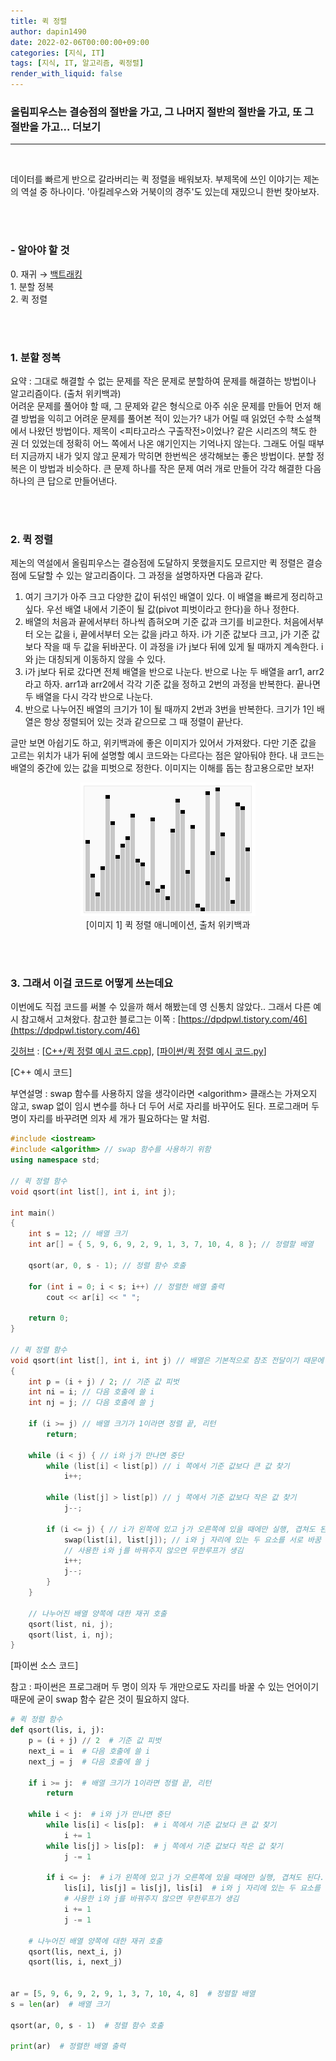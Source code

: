 ```yaml
---
title: 퀵 정렬
author: dapin1490
date: 2022-02-06T00:00:00+09:00
categories: [지식, IT]
tags: [지식, IT, 알고리즘, 퀵정렬]
render_with_liquid: false
---
```


### 올림피우스는 결승점의 절반을 가고, 그 나머지 절반의 절반을 가고, 또 그 절반을 가고... 더보기
    
-----
   
<br>   
  
데이터를 빠르게 반으로 갈라버리는 퀵 정렬을 배워보자. 부제목에 쓰인 이야기는 제논의 역설 중 하나이다. '아킬레우스와 거북이의 경주'도 있는데 재밌으니 한번 찾아보자.   
  
<br><br>
  
### - 알아야 할 것
<p>0. 재귀 → <a href="https://dapin1490.github.io/satinbower/posts/it-backtracking/" target="_blank" title="새 탭에서 보기">백트래킹</a><br>
1. 분할 정복<br>
2. 퀵 정렬</p>
  
<br><br>
  
### 1. 분할 정복
요약 : 그대로 해결할 수 없는 문제를 작은 문제로 분할하여 문제를 해결하는 방법이나 알고리즘이다. (출처 위키백과)   
어려운 문제를 풀어야 할 때, 그 문제와 같은 형식으로 아주 쉬운 문제를 만들어 먼저 해결 방법을 익히고 어려운 문제를 풀어본 적이 있는가? 내가 어릴 때 읽었던 수학 소설책에서 나왔던 방법이다. 제목이 \<피타고라스 구출작전\>이었나? 같은 시리즈의 책도 한 권 더 있었는데 정확히 어느 쪽에서 나온 얘기인지는 기억나지 않는다. 그래도 어릴 때부터 지금까지 내가 잊지 않고 문제가 막히면 한번씩은 생각해보는 좋은 방법이다. 분할 정복은 이 방법과 비슷하다. 큰 문제 하나를 작은 문제 여러 개로 만들어 각각 해결한 다음 하나의 큰 답으로 만들어낸다.   
  
<br><br>
  
### 2. 퀵 정렬
제논의 역설에서 올림피우스는 결승점에 도달하지 못했을지도 모르지만 퀵 정렬은 결승점에 도달할 수 있는 알고리즘이다. 그 과정을 설명하자면 다음과 같다.   
   
1. 여기 크기가 아주 크고 다양한 값이 뒤섞인 배열이 있다. 이 배열을 빠르게 정리하고 싶다. 우선 배열 내에서 기준이 될 값(pivot 피벗이라고 한다)을 하나 정한다.
2. 배열의 처음과 끝에서부터 하나씩 좁혀오며 기준 값과 크기를 비교한다. 처음에서부터 오는 값을 i, 끝에서부터 오는 값을 j라고 하자. i가 기준 값보다 크고, j가 기준 값보다 작을 때 두 값을 뒤바꾼다. 이 과정을 i가 j보다 뒤에 있게 될 때까지 계속한다. i와 j는 대칭되게 이동하지 않을 수 있다.
3. i가 j보다 뒤로 갔다면 전체 배열을 반으로 나눈다. 반으로 나눈 두 배열을 arr1, arr2라고 하자. arr1과 arr2에서 각각 기준 값을 정하고 2번의 과정을 반복한다. 끝나면 두 배열을 다시 각각 반으로 나눈다.
4. 반으로 나누어진 배열의 크기가 1이 될 때까지 2번과 3번을 반복한다. 크기가 1인 배열은 항상 정렬되어 있는 것과 같으므로 그 때 정렬이 끝난다.   
   
글만 보면 아쉽기도 하고, 위키백과에 좋은 이미지가 있어서 가져왔다. 다만 기준 값을 고르는 위치가 내가 뒤에 설명할 예시 코드와는 다르다는 점은 알아둬야 한다. 내 코드는 배열의 중간에 있는 값을 피벗으로 정한다. 이미지는 이해를 돕는 참고용으로만 보자!   
   
<figure style="text-align:center">
<img src="/assets/img/categoty-it/220206-1-quick-sort.gif">
    <figcaption>[이미지 1] 퀵 정렬 애니메이션, 출처 위키백과</figcaption>
</figure>  
   
<br><br>
  
### 3. 그래서 이걸 코드로 어떻게 쓰는데요
이번에도 직접 코드를 써볼 수 있을까 해서 해봤는데 영 신통치 않았다.. 그래서 다른 예시 참고해서 고쳐왔다. 참고한 블로그는 이쪽 : [https://dpdpwl.tistory.com/46](https://dpdpwl.tistory.com/46)   
   
[깃허브](https://github.com/dapin1490/study-note) : [[C++/퀵 정렬 예시 코드.cpp](https://github.com/dapin1490/study-note/blob/main/cpp/%ED%80%B5%20%EC%A0%95%EB%A0%AC%20%EC%98%88%EC%8B%9C.cpp)], [[파이썬/퀵 정렬 예시 코드.py](https://github.com/dapin1490/study-note/blob/main/%ED%8C%8C%EC%9D%B4%EC%8D%AC/%ED%80%B5%20%EC%A0%95%EB%A0%AC%20%EC%98%88%EC%8B%9C.py)]   
   
[C++ 예시 코드]   
   
부연설명 : swap 함수를 사용하지 않을 생각이라면 \<algorithm\> 클래스는 가져오지 않고, swap 없이 임시 변수를 하나 더 두어 서로 자리를 바꾸어도 된다. 프로그래머 두 명이 자리를 바꾸려면 의자 세 개가 필요하다는 말 처럼.   
   
```cpp
#include <iostream>
#include <algorithm> // swap 함수를 사용하기 위함
using namespace std;

// 퀵 정렬 함수
void qsort(int list[], int i, int j);

int main()
{
    int s = 12; // 배열 크기
    int ar[] = { 5, 9, 6, 9, 2, 9, 1, 3, 7, 10, 4, 8 }; // 정렬할 배열
    
    qsort(ar, 0, s - 1); // 정렬 함수 호출

    for (int i = 0; i < s; i++) // 정렬한 배열 출력
        cout << ar[i] << " ";
    
    return 0;
}

// 퀵 정렬 함수
void qsort(int list[], int i, int j) // 배열은 기본적으로 참조 전달이기 때문에 &를 붙이면 안 된다
{
    int p = (i + j) / 2; // 기준 값 피벗
    int ni = i; // 다음 호출에 쓸 i
    int nj = j; // 다음 호출에 쓸 j

    if (i >= j) // 배열 크기가 1이라면 정렬 끝, 리턴
        return;

    while (i < j) { // i와 j가 만나면 중단
        while (list[i] < list[p]) // i 쪽에서 기준 값보다 큰 값 찾기
            i++;

        while (list[j] > list[p]) // j 쪽에서 기준 값보다 작은 값 찾기
            j--;

        if (i <= j) { // i가 왼쪽에 있고 j가 오른쪽에 있을 때에만 실행, 겹쳐도 된다.
            swap(list[i], list[j]); // i와 j 자리에 있는 두 요소를 서로 바꿈
            // 사용한 i와 j를 바꿔주지 않으면 무한루프가 생김
            i++;
            j--;
        }
    }

    // 나누어진 배열 양쪽에 대한 재귀 호출
    qsort(list, ni, j);
    qsort(list, i, nj);
}
```   
   
[파이썬 소스 코드]   
   
참고 : 파이썬은 프로그래머 두 명이 의자 두 개만으로도 자리를 바꿀 수 있는 언어이기 때문에 굳이 swap 함수 같은 것이 필요하지 않다.   
   
```py
# 퀵 정렬 함수
def qsort(lis, i, j):
    p = (i + j) // 2  # 기준 값 피벗
    next_i = i  # 다음 호출에 쓸 i
    next_j = j  # 다음 호출에 쓸 j

    if i >= j:  # 배열 크기가 1이라면 정렬 끝, 리턴
        return

    while i < j:  # i와 j가 만나면 중단
        while lis[i] < lis[p]:  # i 쪽에서 기준 값보다 큰 값 찾기
            i += 1
        while lis[j] > lis[p]:  # j 쪽에서 기준 값보다 작은 값 찾기
            j -= 1

        if i <= j:  # i가 왼쪽에 있고 j가 오른쪽에 있을 때에만 실행, 겹쳐도 된다.
            lis[i], lis[j] = lis[j], lis[i]  # i와 j 자리에 있는 두 요소를 서로 바꿈
            # 사용한 i와 j를 바꿔주지 않으면 무한루프가 생김
            i += 1
            j -= 1

    # 나누어진 배열 양쪽에 대한 재귀 호출
    qsort(lis, next_i, j)
    qsort(lis, i, next_j)


ar = [5, 9, 6, 9, 2, 9, 1, 3, 7, 10, 4, 8]  # 정렬할 배열
s = len(ar)  # 배열 크기

qsort(ar, 0, s - 1)  # 정렬 함수 호출

print(ar)  # 정렬한 배열 출력
```   
   
